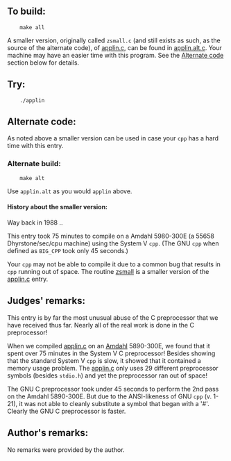 ## To build:

``` <!---sh-->
    make all
```

A smaller version, originally called `zsmall.c` (and still exists as such, as
the source of the alternate code), of [applin.c](%%REPO_URL%%/1988/applin/applin.c), can be found in
[applin.alt.c](%%REPO_URL%%/1988/applin/applin.alt.c).  Your machine may have an easier time with this
program.  See the [Alternate code](#alternate-code) section below for details.


## Try:

``` <!---sh-->
    ./applin
```


## Alternate code:

As noted above a smaller version can be used in case your `cpp` has a hard time
with this entry.


### Alternate build:

``` <!---sh-->
    make alt
```

Use `applin.alt` as you would `applin` above.

#### History about the smaller version:

Way back in 1988 ..

This entry took 75 minutes to compile on a Amdahl 5980-300E (a 55658
Dhyrstone/sec/cpu machine) using the System V `cpp`.  (The GNU `cpp` when defined as
`BIG_CPP` took only 45 seconds.)

Your `cpp` may not be able to compile it due to a common bug that results in
`cpp` running out of space.  The routine
[zsmall](%%REPO_URL%%/1988/applin/applin.alt.c) is a smaller version
of the [applin.c](%%REPO_URL%%/1988/applin/applin.c) entry.


## Judges' remarks:

This entry is by far the most unusual abuse of the C preprocessor that
we have received thus far.  Nearly all of the real work is done in the
C preprocessor!

When we compiled [applin.c](%%REPO_URL%%/1988/applin/applin.c) on an
[Amdahl](https://en.wikipedia.org/wiki/Amdahl_Corporation) 5890-300E, we found that it
spent over 75 minutes in the System V C preprocessor!  Besides showing that the
standard System V `cpp` is slow, it showed that it contained a memory usage
problem.  The [applin.c](%%REPO_URL%%/1988/applin/applin.c) only uses 29 different preprocessor symbols
(besides `stdio.h`) and yet the preprocessor ran out of space!

The GNU C preprocessor took under 45 seconds to perform the 2nd pass
on the Amdahl 5890-300E.  But due to the ANSI-likeness of GNU `cpp` (v. 1-21),
it was not able to cleanly substitute a symbol that began with a '#'.
Clearly the GNU C preprocessor is faster.


## Author's remarks:

No remarks were provided by the author.


<!--

    Copyright © 1984-2024 by Landon Curt Noll. All Rights Reserved.

    You are free to share and adapt this file under the terms of this license:

	Creative Commons Attribution-ShareAlike 4.0 International (CC BY-SA 4.0)

    For more information, see:

	https://creativecommons.org/licenses/by-sa/4.0/

-->
